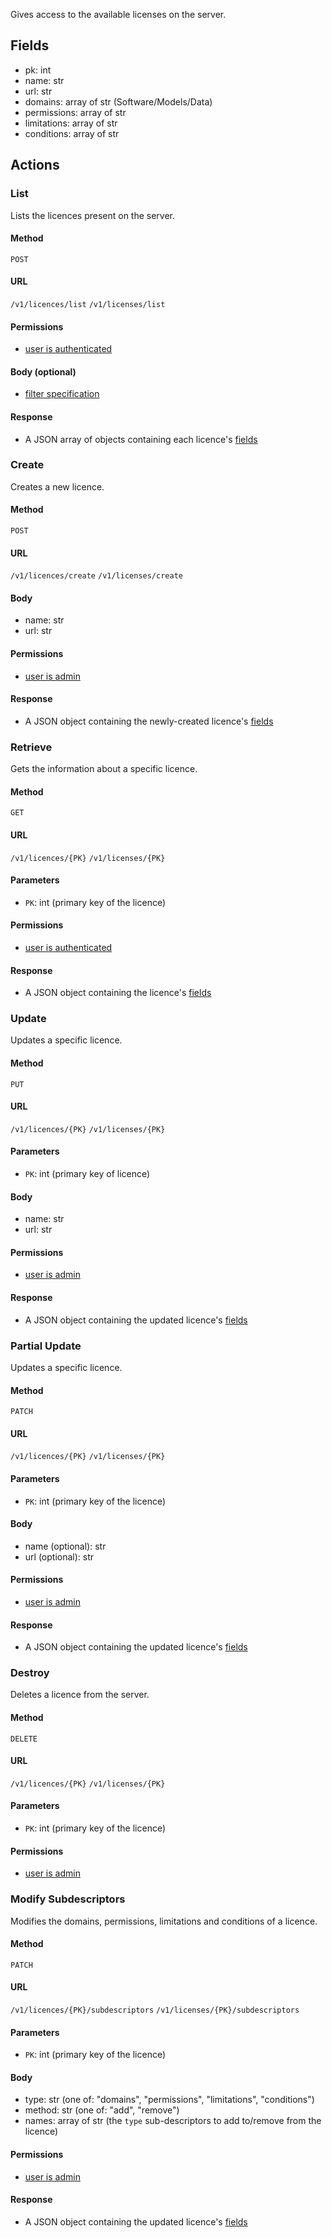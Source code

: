 Gives access to the available licenses on the server.

## Fields

  * pk: int
  * name: str
  * url: str
  * domains: array of str (Software/Models/Data)
  * permissions: array of str
  * limitations: array of str
  * conditions: array of str

## Actions

### List

Lists the licences present on the server.

#### Method

`POST`

#### URL

`/v1/licences/list`
`/v1/licenses/list`

#### Permissions

  * [user is authenticated](permissions.md#isauthenticated)

#### Body (optional)

  * [filter specification](filtering.md)
  
#### Response

  * A JSON array of objects containing each licence's [fields](#fields)


### Create

Creates a new licence.

#### Method

`POST`

#### URL

`/v1/licences/create`
`/v1/licenses/create`

#### Body

  * name: str
  * url: str

#### Permissions

  * [user is admin](permissions.md#isadminuser)

#### Response

  * A JSON object containing the newly-created licence's [fields](#fields)



### Retrieve

Gets the information about a specific licence.

#### Method

`GET`

#### URL

`/v1/licences/{PK}`
`/v1/licenses/{PK}`

#### Parameters

  * `PK`: int (primary key of the licence)

#### Permissions

  * [user is authenticated](permissions.md#isauthenticated)

#### Response

  * A JSON object containing the licence's [fields](#fields)


### Update

Updates a specific licence.

#### Method

`PUT`

#### URL

`/v1/licences/{PK}`
`/v1/licenses/{PK}`

#### Parameters

  * `PK`: int (primary key of licence)

#### Body

  * name: str
  * url: str

#### Permissions

  * [user is admin](permissions.md#isadminuser)

#### Response

  * A JSON object containing the updated licence's [fields](#fields)


### Partial Update

Updates a specific licence.

#### Method

`PATCH`

#### URL

`/v1/licences/{PK}`
`/v1/licenses/{PK}`

#### Parameters

  * `PK`: int (primary key of the licence)

#### Body

  * name (optional): str
  * url (optional): str

#### Permissions

  * [user is admin](permissions.md#isadminuser)

#### Response

  * A JSON object containing the updated licence's [fields](#fields)


### Destroy

Deletes a licence from the server.

#### Method

`DELETE`

#### URL

`/v1/licences/{PK}`
`/v1/licenses/{PK}`

#### Parameters

  * `PK`: int (primary key of the licence)

#### Permissions

  * [user is admin](permissions.md#isadminuser)


### Modify Subdescriptors

Modifies the domains, permissions, limitations and conditions of a licence.

#### Method

`PATCH`

#### URL

`/v1/licences/{PK}/subdescriptors`
`/v1/licenses/{PK}/subdescriptors`

#### Parameters

  * `PK`: int (primary key of the licence)

#### Body

  * type: str (one of: "domains", "permissions", "limitations", "conditions")
  * method: str (one of: "add", "remove")
  * names: array of str (the `type` sub-descriptors to add to/remove from the licence)

#### Permissions

  * [user is admin](permissions.md#isadminuser)

#### Response

  * A JSON object containing the updated licence's [fields](#fields)

